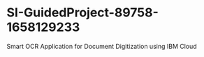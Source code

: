 # SI-GuidedProject-89758-1658129233
 Smart OCR Application for Document Digitization  using IBM Cloud
